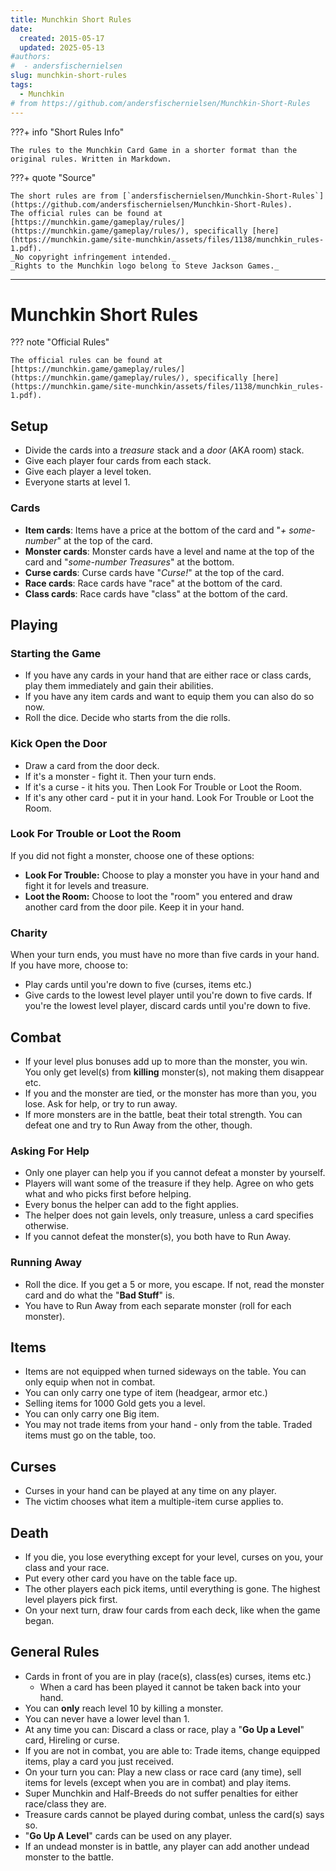 ```yaml
---
title: Munchkin Short Rules
date:
  created: 2015-05-17
  updated: 2025-05-13
#authors:
#  - andersfischernielsen
slug: munchkin-short-rules
tags:
  - Munchkin
# from https://github.com/andersfischernielsen/Munchkin-Short-Rules
---
```



???+ info "Short Rules Info"

    The rules to the Munchkin Card Game in a shorter format than the original rules. Written in Markdown.


???+ quote "Source"

    The short rules are from [`andersfischernielsen/Munchkin-Short-Rules`](https://github.com/andersfischernielsen/Munchkin-Short-Rules).
    The official rules can be found at [https://munchkin.game/gameplay/rules/](https://munchkin.game/gameplay/rules/), specifically [here](https://munchkin.game/site-munchkin/assets/files/1138/munchkin_rules-1.pdf).
    _No copyright infringement intended._
    _Rights to the Munchkin logo belong to Steve Jackson Games._


<!--- The official rules used to be published at http://www.worldofmunchkin.com/rules/munchkin_rules.pdf --->

-----

# Munchkin Short Rules

??? note "Official Rules"

    The official rules can be found at [https://munchkin.game/gameplay/rules/](https://munchkin.game/gameplay/rules/), specifically [here](https://munchkin.game/site-munchkin/assets/files/1138/munchkin_rules-1.pdf).


## Setup

- Divide the cards into a *treasure* stack and a *door* (AKA room) stack.
- Give each player four cards from each stack.
- Give each player a level token.
- Everyone starts at level 1.

### Cards
- **Item cards**: Items have a price at the bottom of the card and "_+ some-number_" at the top of the card. 
- **Monster cards**: Monster cards have a level and name at the top of the card and "_some-number Treasures_" at the bottom. 
- **Curse cards**: Curse cards have "_Curse!_" at the top of the card.
- **Race cards**: Race cards have "race" at the bottom of the card.
- **Class cards**: Race cards have "class" at the bottom of the card.

## Playing

### Starting the Game
- If you have any cards in your hand that are either race or class cards, play them immediately and gain their abilities.
- If you have any item cards and want to equip them you can also do so now.
- Roll the dice. Decide who starts from the die rolls.

### Kick Open the Door
 - Draw a card from the door deck. 
 - If it's a monster - fight it. Then your turn ends. 
 - If it's a curse - it hits you. Then Look For Trouble or Loot the Room.
 - If it's any other card - put it in your hand. Look For Trouble or Loot the Room.

### Look For Trouble or Loot the Room
If you did not fight a monster, choose one of these options:

 - **Look For Trouble:** Choose to play a monster you have in your hand and fight it for levels and treasure. 
 - **Loot the Room:** Choose to loot the "room" you entered and draw another card from the door pile. Keep it in your hand. 

### Charity
When your turn ends, you must have no more than five cards in your hand. If you have more, choose to:

 - Play cards until you're down to five (curses, items etc.)
 - Give cards to the lowest level player until you're down to five cards. If you're the lowest level player, discard cards until you're down to five.

## Combat
 - If your level plus bonuses add up to more than the monster, you win. You only get level(s) from **killing** monster(s), not making them disappear etc. 
 - If you and the monster are tied, or the monster has more than you, you lose. Ask for help, or try to run away. 
 - If more monsters are in the battle, beat their total strength. You can defeat one and try to Run Away from the other, though. 

### Asking For Help
 - Only one player can help you if you cannot defeat a monster by yourself.
 - Players will want some of the treasure if they help. Agree on who gets what and who picks first before helping. 
 - Every bonus the helper can add to the fight applies. 
 - The helper does not gain levels, only treasure, unless a card specifies otherwise.
 - If you cannot defeat the monster(s), you both have to Run Away.

### Running Away
 - Roll the dice. If you get a 5 or more, you escape. If not, read the monster card and do what the "**Bad Stuff**" is. 
 - You have to Run Away from each separate monster (roll for each monster).

## Items
- Items are not equipped when turned sideways on the table. You can only equip when not in combat. 
- You can only carry one type of item (headgear, armor etc.)
- Selling items for 1000 Gold gets you a level.
- You can only carry one Big item.
- You may not trade items from your hand - only from the table. Traded items must go on the table, too.

## Curses
 - Curses in your hand can be played at any time on any player. 
 - The victim chooses what item a multiple-item curse applies to.
 
## Death
 - If you die, you lose everything except for your level, curses on you, your class and your race.
 - Put every other card you have on the table face up.
 - The other players each pick items, until everything is gone. The highest level players pick first.
 - On your next turn, draw four cards from each deck, like when the game began.

## General Rules

- Cards in front of you are in play (race(s), class(es) curses, items etc.) 
    - When a card has been played it cannot be taken back into your hand.
- You can **only** reach level 10 by killing a monster. 
- You can never have a lower level than 1.
- At any time you can: Discard a class or race, play a "**Go Up a Level**" card, Hireling or curse.
- If you are not in combat, you are able to: Trade items, change equipped items, play a card you just received.
- On your turn you can: Play a new class or race card (any time), sell items for levels (except when you are in combat) and play items.  
- Super Munchkin and Half-Breeds do not suffer penalties for either race/class they are. 
- Treasure cards cannot be played during combat, unless the card(s) says so.
- "**Go Up A Level**" cards can be used on any player.
- If an undead monster is in battle, any player can add another undead monster to the battle.
